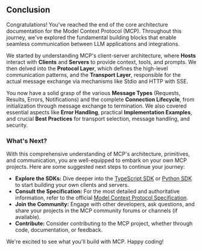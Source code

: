 ## Conclusion

Congratulations! You've reached the end of the core architecture documentation for the Model Context Protocol (MCP). Throughout this journey, we've explored the fundamental building blocks that enable seamless communication between LLM applications and integrations.

We started by understanding MCP's client-server architecture, where **Hosts** interact with **Clients** and **Servers** to provide context, tools, and prompts. We then delved into the **Protocol Layer**, which defines the high-level communication patterns, and the **Transport Layer**, responsible for the actual message exchange via mechanisms like Stdio and HTTP with SSE.

You now have a solid grasp of the various **Message Types** (Requests, Results, Errors, Notifications) and the complete **Connection Lifecycle**, from initialization through message exchange to termination. We also covered essential aspects like **Error Handling**, practical **Implementation Examples**, and crucial **Best Practices** for transport selection, message handling, and security.

### What's Next?

With this comprehensive understanding of MCP's architecture, primitives, and communication, you are well-equipped to embark on your own MCP projects. Here are some suggested next steps to continue your journey:

*   **Explore the SDKs:** Dive deeper into the [TypeScript SDK](https://www.npmjs.com/package/@modelcontextprotocol/sdk) or [Python SDK](https://pypi.org/project/modelcontextprotocol/) to start building your own clients and servers.
*   **Consult the Specification:** For the most detailed and authoritative information, refer to the official [Model Context Protocol Specification](https://spec.modelcontextprotocol.io).
*   **Join the Community:** Engage with other developers, ask questions, and share your projects in the MCP community forums or channels (if available).
*   **Contribute:** Consider contributing to the MCP project, whether through code, documentation, or feedback.

We're excited to see what you'll build with MCP. Happy coding!